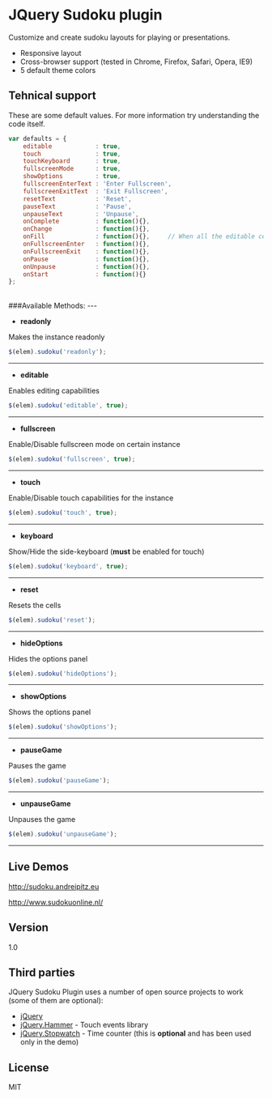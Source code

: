 JQuery Sudoku plugin
=============
Customize and create sudoku layouts for playing or presentations.
* Responsive layout
* Cross-browser support (tested in Chrome, Firefox, Safari, Opera, IE9)
* 5 default theme colors

Tehnical support
-------------
These are some default values. For more information try understanding the code itself.

```js
var defaults = {
	editable 			: true,
	touch 				: true,
	touchKeyboard 		: true,
	fullscreenMode 		: true,
	showOptions			: true,
	fullscreenEnterText	: 'Enter Fullscreen',
	fullscreenExitText	: 'Exit Fullscreen',
	resetText 			: 'Reset',
	pauseText			: 'Pause',
	unpauseText			: 'Unpause',
	onComplete			: function(){},
	onChange			: function(){},
	onFill				: function(){}, 	// When all the editable cells are filled
	onFullscreenEnter	: function(){},
	onFullscreenExit	: function(){},
	onPause				: function(){},
	onUnpause			: function(){},
	onStart				: function(){}
};
```

</br>
###Available Methods:
---

* **readonly**

Makes the instance readonly
```js
$(elem).sudoku('readonly');
```
---

* **editable**

Enables editing capabilities
```js
$(elem).sudoku('editable', true);
```
---

* **fullscreen**

Enable/Disable fullscreen mode on certain instance
```js
$(elem).sudoku('fullscreen', true);
```
---

* **touch**

Enable/Disable touch capabilities for the instance
```js
$(elem).sudoku('touch', true);
```
---

* **keyboard**

Show/Hide the side-keyboard (**must** be enabled for touch)
```js
$(elem).sudoku('keyboard', true);
```
---

* **reset**

Resets the cells
```js
$(elem).sudoku('reset');
```
---

* **hideOptions**

Hides the options panel
```js
$(elem).sudoku('hideOptions');
```
---

* **showOptions**

Shows the options panel
```js
$(elem).sudoku('showOptions');
```
---

* **pauseGame**

Pauses the game
```js
$(elem).sudoku('pauseGame');
```
---

* **unpauseGame**

Unpauses the game
```js
$(elem).sudoku('unpauseGame');
```
---

Live Demos
----------
http://sudoku.andreipitz.eu

http://www.sudokuonline.nl/


Version
----

1.0


Third parties
-----------

JQuery Sudoku Plugin uses a number of open source projects to work (some of them are optional):

* [jQuery] 
* [jQuery.Hammer] - Touch events library
* [jQuery.Stopwatch] - Time counter (this is **optional** and has been used only in the demo)




License
----

MIT


[jQuery]:http://jquery.com
[jQuery.Hammer]:http://eightmedia.github.io/hammer.js/
[jQuery.Stopwatch]:https://plugins.jquery.com/tag/stopwatch/



